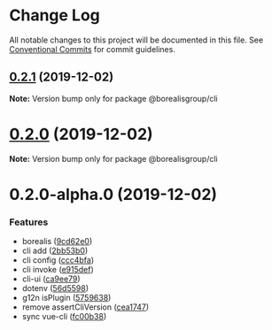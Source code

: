 # Change Log

All notable changes to this project will be documented in this file.
See [Conventional Commits](https://conventionalcommits.org) for commit guidelines.

## [0.2.1](https://github.com/borealisgroup/borealis/tree/master/packages/@borealisgroup/cli/compare/@borealisgroup/cli@0.2.0...@borealisgroup/cli@0.2.1) (2019-12-02)

**Note:** Version bump only for package @borealisgroup/cli





# [0.2.0](https://github.com/borealisgroup/borealis/tree/master/packages/@borealisgroup/cli/compare/@borealisgroup/cli@0.2.0-alpha.0...@borealisgroup/cli@0.2.0) (2019-12-02)

**Note:** Version bump only for package @borealisgroup/cli





# 0.2.0-alpha.0 (2019-12-02)


### Features

* borealis ([9cd62e0](https://github.com/borealisgroup/borealis/tree/master/packages/@borealisgroup/cli/commit/9cd62e08da44be893507f69f85e3763609e2139f))
* cli add ([2bb53b0](https://github.com/borealisgroup/borealis/tree/master/packages/@borealisgroup/cli/commit/2bb53b0d08c24b94bdd69494030826ff81647448))
* cli config ([ccc4bfa](https://github.com/borealisgroup/borealis/tree/master/packages/@borealisgroup/cli/commit/ccc4bfa1fbbe9882730179fa9adea1dfdfbfdfaa))
* cli invoke ([e915def](https://github.com/borealisgroup/borealis/tree/master/packages/@borealisgroup/cli/commit/e915def6108b45c49881814fffd5e7345e83f58e))
* cli-ui ([ca9ee79](https://github.com/borealisgroup/borealis/tree/master/packages/@borealisgroup/cli/commit/ca9ee79fd35df6c242cbbadcd977eb07adaa1a77))
* dotenv ([56d5598](https://github.com/borealisgroup/borealis/tree/master/packages/@borealisgroup/cli/commit/56d55986d58ccccb38c2a0357663a23084ab0296))
* g12n isPlugin ([5759638](https://github.com/borealisgroup/borealis/tree/master/packages/@borealisgroup/cli/commit/5759638bf5ff201822988e2255ca64e14faeb6c9))
* remove assertCliVersion ([cea1747](https://github.com/borealisgroup/borealis/tree/master/packages/@borealisgroup/cli/commit/cea174749763b4f420d26cf27049c5a0eaced8ea))
* sync vue-cli ([fc00b38](https://github.com/borealisgroup/borealis/tree/master/packages/@borealisgroup/cli/commit/fc00b3864befbc4f513b38122f5f3ef3a3b72b0e))
